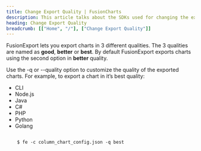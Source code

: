 ```yaml
---
title: Change Export Quality | FusionCharts
description: This article talks about the SDKs used for changing the export type of a chart.
heading: Change Export Quality
breadcrumb: [["Home", "/"], ["Change Export Quality"]]
---
```


FusionExport lets you export charts in 3 different qualities. The 3 qualities are named as **good**, **better** or **best**. By default FusionExport exports charts using the second option in **better** quality.

Use the -q or --quality option to customize the quality of the exported charts. For example, to export a chart in it’s best quality:

<div class="code-wrapper">
<ul class="code-tabs extra-tabs">
    <li class="active"><a data-toggle="cli">CLI</a></li>
    <li><a data-toggle="nodejs">Node.js</a></li>
    <li><a data-toggle="java">Java</a></li>
    <li><a data-toggle="csharp">C#</a></li>
    <li><a data-toggle="php">PHP</a></li>
    <li><a data-toggle="python">Python</a></li>
    <li><a data-toggle="golang">Golang</a></li>
</ul>

<div class="tab-content">
<div class="tab cli-tab active">
<pre><code class="custom-hlc language-bash">
	$ fe -c column_chart_config.json -q best
</code></pre>
</div>
    
